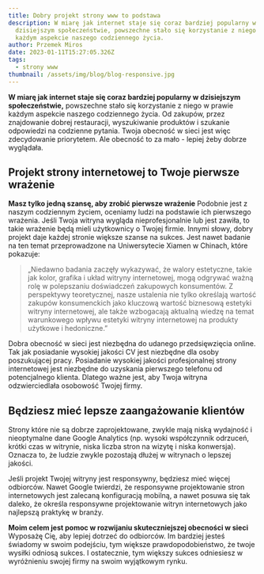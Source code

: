 ```yaml
---
title: Dobry projekt strony www to podstawa
description: W miarę jak internet staje się coraz bardziej popularny w
  dzisiejszym społeczeństwie, powszechne stało się korzystanie z niego w prawie
  każdym aspekcie naszego codziennego życia.
author: Przemek Miros
date: 2023-01-11T15:27:05.326Z
tags:
  - strony www
thumbnail: /assets/img/blog/blog-responsive.jpg
---
```


**W miarę jak internet staje się coraz bardziej popularny w dzisiejszym społeczeństwie,** powszechne stało się korzystanie z niego w prawie każdym aspekcie naszego codziennego życia. Od zakupów, przez znajdowanie dobrej restauracji, wyszukiwanie produktów i szukanie odpowiedzi na codzienne pytania. Twoja obecność w sieci jest więc zdecydowanie priorytetem. Ale obecność to za mało - lepiej żeby dobrze wyglądała.

## Projekt strony internetowej to Twoje pierwsze wrażenie

**Masz tylko jedną szansę, aby zrobić pierwsze wrażenie** Podobnie jest z naszym codziennym życiem, oceniamy ludzi na podstawie ich pierwszego wrażenia. Jeśli Twoja witryna wygląda nieprofesjonalnie lub jest zawiła, to takie wrażenie będą mieli użytkownicy o Twojej firmie. Innymi słowy, dobry projekt daje każdej stronie większe szanse na sukces. Jest nawet badanie na ten temat przeprowadzone na Uniwersytecie Xiamen w Chinach, które pokazuje:

> „Niedawno badania zaczęły wykazywać, że walory estetyczne, takie jak kolor, grafika i układ witryny internetowej, mogą odgrywać ważną rolę w polepszaniu doświadczeń zakupowych konsumentów. Z perspektywy teoretycznej, nasze ustalenia nie tylko określają wartość zakupów konsumenckich jako kluczową wartość biznesową estetyki witryny internetowej, ale także wzbogacają aktualną wiedzę na temat warunkowego wpływu estetyki witryny internetowej na produkty użytkowe i hedoniczne.”

Dobra obecność w sieci jest niezbędna do udanego przedsięwzięcia online. Tak jak posiadanie wysokiej jakości CV jest niezbędne dla osoby poszukującej pracy. Posiadanie wysokiej jakości profesjonalnej strony internetowej jest niezbędne do uzyskania pierwszego telefonu od potencjalnego klienta. Dlatego ważne jest, aby Twoja witryna odzwierciedlała osobowość Twojej firmy.

## Będziesz mieć lepsze zaangażowanie klientów

Strony które nie są dobrze zaprojektowane, zwykle mają niską wydajność i nieoptymalne dane Google Analytics (np. wysoki współczynnik odrzuceń, krótki czas w witrynie, niska liczba stron na wizytę i niska konwersja). Oznacza to, że ludzie zwykle pozostają dłużej w witrynach o lepszej jakości. 

Jeśli projekt Twojej witryny jest responsywny, będziesz mieć więcej odbiorców. Nawet Google twierdzi, że responsywne projektowanie stron internetowych jest zalecaną konfiguracją mobilną, a nawet posuwa się tak daleko, że określa responsywne projektowanie witryn internetowych jako najlepszą praktykę w branży.

**Moim celem jest pomoc w rozwijaniu skuteczniejszej obecności w sieci** Wyposażę Cię, aby lepiej dotrzeć do odbiorców. Im bardziej jesteś świadomy w swoim podejściu, tym większe prawdopodobieństwo, że twoje wysiłki odniosą sukces. I ostatecznie, tym większy sukces odniesiesz w wyróżnieniu swojej firmy na swoim wyjątkowym rynku.
